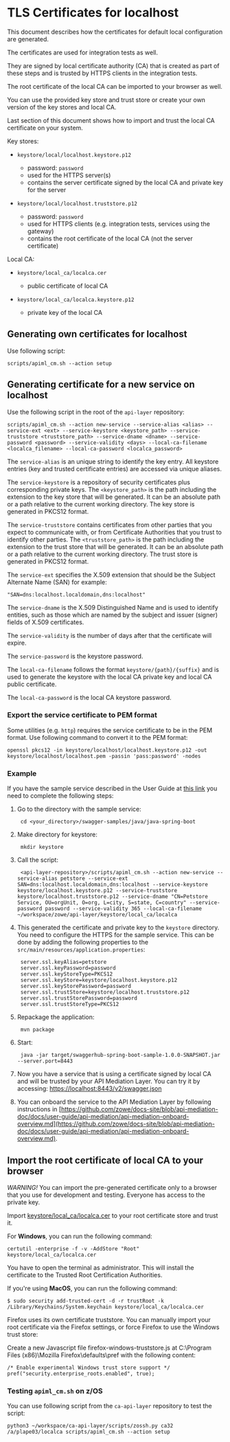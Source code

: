 # TLS Certificates for localhost

This document describes how the certificates for default local configuration are generated.

The certificates are used for integration tests as well.

They are signed by local certificate authority (CA) that is created as part of these steps and is trusted by HTTPS clients in the integration tests.

The root certificate of the local CA can be imported to your browser as well.

You can use the provided key store and trust store or create your own version of the key stores and local CA.

Last section of this document shows how to import and trust the local CA certificate on your system.

Key stores:

  * `keystore/local/localhost.keystore.p12` 
    - password: ``password``
    - used for the HTTPS server(s) 
    - contains the server certificate signed by the local CA and private key for the server
    
  * `keystore/local/localhost.truststore.p12` 
    - password: ``password``
    - used for HTTPS clients (e.g. integration tests, services using the gateway) 
    - contains the root certificate of the local CA (not the server certificate)

Local CA:

  * `keystore/local_ca/localca.cer`
    - public certificate of local CA
  
  * `keystore/local_ca/localca.keystore.p12`
    - private key of the local CA 


## Generating own certificates for localhost

Use following script:

    scripts/apiml_cm.sh --action setup


## Generating certificate for a new service on localhost

Use the following script in the root of the `api-layer` repository:

    scripts/apiml_cm.sh --action new-service --service-alias <alias> --service-ext <ext> --service-keystore <keystore_path> --service-truststore <truststore_path> --service-dname <dname> --service-password <password> --service-validity <days> --local-ca-filename <localca_filename> --local-ca-password <localca_password>


The `service-alias` is an unique string to identify the key entry. All keystore entries (key and trusted certificate entries) are accessed via unique aliases.

The `service-keystore` is a repository of security certificates plus corresponding private keys. The `<keystore_path>` is the path including the extension to the key store that will be generated. It can be an absolute path or a path relative to the current working directory. The key store is generated in PKCS12 format.


The `service-truststore` contains certificates from other parties that you expect to communicate with, or from Certificate Authorities that you trust to identify other parties. The `<truststore_path>` is the path including the extension to the trust store that will be generated. It can be an absolute path or a path relative to the current working directory. The trust store is generated in PKCS12 format.

The `service-ext` specifies the X.509 extension that should be the Subject Alternate Name (SAN) for example:

    "SAN=dns:localhost.localdomain,dns:localhost"

The `service-dname` is the X.509 Distinguished Name and is used to identify entities, such as those which are named by the subject and issuer (signer) fields of X.509 certificates. 

The `service-validity` is the number of days after that the certificate will expire.

The `service-password` is the keystore password.

The `local-ca-filename` follows the format `keystore/{path}/{suffix}` and is used to generate the keystore with the local CA private key and local CA public certificate.

The `local-ca-password` is the local CA keystore password.


### Export the service certificate to PEM format

Some utilities (e.g. `http`) requires the service certificate to be in the PEM format. Use following command to convert it to the PEM format:

    openssl pkcs12 -in keystore/localhost/localhost.keystore.p12 -out keystore/localhost/localhost.pem -passin 'pass:password' -nodes


### Example

If you have the sample service described in the User Guide at [this link](https://github.com/zowe/docs-site/blob/api-mediation-doc/docs/user-guide/api-mediation/api-mediation-onboard-overview.md#sample-rest-api-service) you need to complete the following steps:

1. Go to the directory with the sample service:

        cd <your_directory>/swagger-samples/java/java-spring-boot

2. Make directory for keystore:

        mkdir keystore

3. Call the script:

        <api-layer-repository>/scripts/apiml_cm.sh --action new-service --service-alias petstore --service-ext SAN=dns:localhost.localdomain,dns:localhost --service-keystore keystore/localhost.keystore.p12 --service-truststore keystore/localhost.truststore.p12 --service-dname "CN=Petstore Service, OU=orgUnit, O=org, L=city, S=state, C=country" --service-password password --service-validity 365 --local-ca-filename ~/workspace/zowe/api-layer/keystore/local_ca/localca

4. This generated the certificate and private key to the `keystore` directory. You need to configure the HTTPS for the sample service. This can be done by adding the following properties to the `src/main/resources/application.properties`:
        
        server.ssl.keyAlias=petstore
        server.ssl.keyPassword=password
        server.ssl.keyStoreType=PKCS12
        server.ssl.keyStore=keystore/localhost.keystore.p12
        server.ssl.keyStorePassword=password
        server.ssl.trustStore=keystore/localhost.truststore.p12
        server.ssl.trustStorePassword=password
        server.ssl.trustStoreType=PKCS12

5. Repackage the application:

        mvn package

6. Start:

        java -jar target/swaggerhub-spring-boot-sample-1.0.0-SNAPSHOT.jar --server.port=8443 

7. Now you have a service that is using a certificate signed by local CA and will be trusted by your API Mediation Layer.
   You can try it by accessing: [https://localhost:8443/v2/swagger.json](https://localhost:8443/v2/swagger.json)

8. You can onboard the service to the API Mediation Layer by following instructions in [https://github.com/zowe/docs-site/blob/api-mediation-doc/docs/user-guide/api-mediation/api-mediation-onboard-overview.md](https://github.com/zowe/docs-site/blob/api-mediation-doc/docs/user-guide/api-mediation/api-mediation-onboard-overview.md).


## Import the root certificate of local CA to your browser

*WARNING!* You can import the pre-generated certificate only to a browser that you use for development and testing. Everyone has access to the private key.

Import [keystore/local_ca/localca.cer](/keystore/local_ca/localca.cer) to your root certificate store and trust it. 

For **Windows**, you can run the following command:

    certutil -enterprise -f -v -AddStore "Root" keystore/local_ca/localca.cer 
    
You have to open the terminal as administrator. This will install the certificate to the Trusted Root Certification Authorities. 

If you're using **MacOS**, you can run the following command: 

    $ sudo security add-trusted-cert -d -r trustRoot -k /Library/Keychains/System.keychain keystore/local_ca/localca.cer 

Firefox uses its own certificate truststore. You can manually import your root certificate via the Firefox settings, or force Firefox to use the Windows trust store:

Create a new Javascript file firefox-windows-truststore.js at C:\Program Files (x86)\Mozilla Firefox\defaults\pref with the following content:

    /* Enable experimental Windows trust store support */
    pref("security.enterprise_roots.enabled", true);


### Testing `apiml_cm.sh` on z/OS

You can use following script from the `ca-api-layer` repository to test the script:

    python3 ~/workspace/ca-api-layer/scripts/zossh.py ca32 /a/plape03/localca scripts/apiml_cm.sh --action setup
